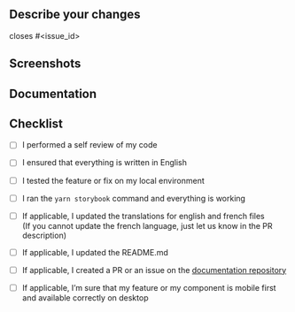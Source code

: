 ## Describe your changes

<!-- Please provide the issue id if applicable, else remove the line -->
closes #<issue_id>

<!-- Please give some details about what you did and the way you did it -->

## Screenshots

<!-- Please provide some screenshots if applicable -->

## Documentation

<!-- Please provide a link to the issue or PR of the documentation (https://docs.web.start-ui.com) if applicable -->

## Checklist

 - [ ] I performed a self review of my code
 - [ ] I ensured that everything is written in English
 - [ ] I tested the feature or fix on my local environment
 - [ ] I ran the `yarn storybook` command and everything is working
 - [ ] If applicable, I updated the translations for english and french files  
      (If you cannot update the french language, just let us know in the PR description)
 - [ ] If applicable, I updated the README.md
 - [ ] If applicable, I created a PR or an issue on the [documentation repository](https://github.com/bearstudio/start-ui-web-docs/)
 - [ ] If applicable, I’m sure that my feature or my component is mobile first and available correctly on desktop




